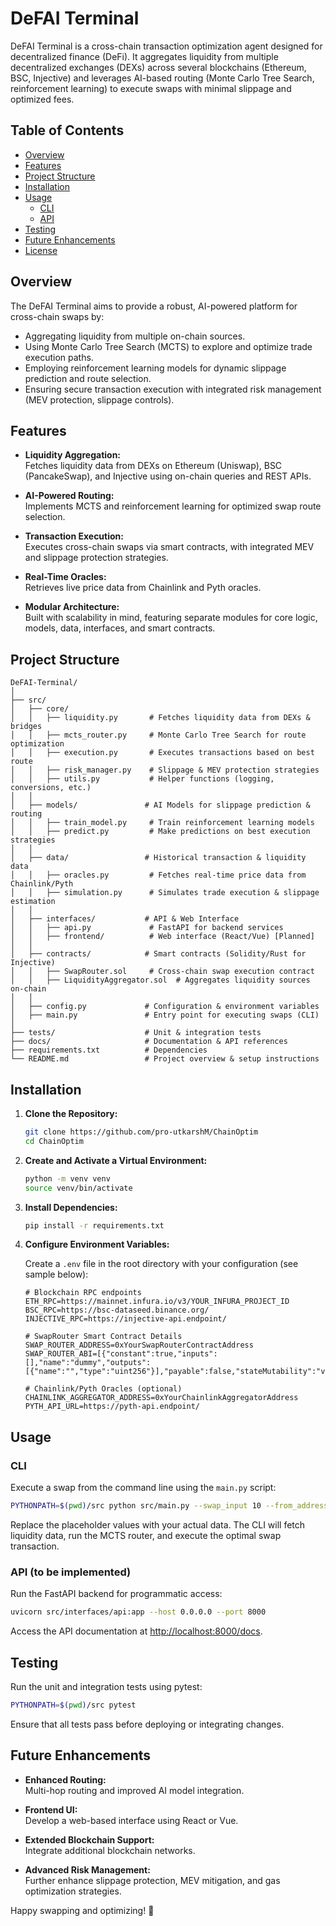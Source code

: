 # DeFAI Terminal

DeFAI Terminal is a cross-chain transaction optimization agent designed for decentralized finance (DeFi). It aggregates liquidity from multiple decentralized exchanges (DEXs) across several blockchains (Ethereum, BSC, Injective) and leverages AI-based routing (Monte Carlo Tree Search, reinforcement learning) to execute swaps with minimal slippage and optimized fees.

## Table of Contents
- [Overview](#overview)
- [Features](#features)
- [Project Structure](#project-structure)
- [Installation](#installation)
- [Usage](#usage)
  - [CLI](#cli)
  - [API](#api)
- [Testing](#testing)
- [Future Enhancements](#future-enhancements)
- [License](#license)

## Overview

The DeFAI Terminal aims to provide a robust, AI-powered platform for cross-chain swaps by:
- Aggregating liquidity from multiple on-chain sources.
- Using Monte Carlo Tree Search (MCTS) to explore and optimize trade execution paths.
- Employing reinforcement learning models for dynamic slippage prediction and route selection.
- Ensuring secure transaction execution with integrated risk management (MEV protection, slippage controls).

## Features

- **Liquidity Aggregation:**  
  Fetches liquidity data from DEXs on Ethereum (Uniswap), BSC (PancakeSwap), and Injective using on-chain queries and REST APIs.

- **AI-Powered Routing:**  
  Implements MCTS and reinforcement learning for optimized swap route selection.

- **Transaction Execution:**  
  Executes cross-chain swaps via smart contracts, with integrated MEV and slippage protection strategies.

- **Real-Time Oracles:**  
  Retrieves live price data from Chainlink and Pyth oracles.

- **Modular Architecture:**  
  Built with scalability in mind, featuring separate modules for core logic, models, data, interfaces, and smart contracts.

## Project Structure

```
DeFAI-Terminal/
│
├── src/
│   ├── core/
│   │   ├── liquidity.py       # Fetches liquidity data from DEXs & bridges
│   │   ├── mcts_router.py     # Monte Carlo Tree Search for route optimization
│   │   ├── execution.py       # Executes transactions based on best route
│   │   ├── risk_manager.py    # Slippage & MEV protection strategies
│   │   ├── utils.py           # Helper functions (logging, conversions, etc.)
│   │
│   ├── models/               # AI Models for slippage prediction & routing
│   │   ├── train_model.py     # Train reinforcement learning models
│   │   ├── predict.py         # Make predictions on best execution strategies
│   │
│   ├── data/                 # Historical transaction & liquidity data
│   │   ├── oracles.py         # Fetches real-time price data from Chainlink/Pyth
│   │   ├── simulation.py      # Simulates trade execution & slippage estimation
│   │
│   ├── interfaces/           # API & Web Interface
│   │   ├── api.py             # FastAPI for backend services
│   │   ├── frontend/          # Web interface (React/Vue) [Planned]
│   │
│   ├── contracts/            # Smart contracts (Solidity/Rust for Injective)
│   │   ├── SwapRouter.sol     # Cross-chain swap execution contract
│   │   ├── LiquidityAggregator.sol  # Aggregates liquidity sources on-chain
│   │
│   ├── config.py             # Configuration & environment variables
│   ├── main.py               # Entry point for executing swaps (CLI)
│
├── tests/                    # Unit & integration tests
├── docs/                     # Documentation & API references
├── requirements.txt          # Dependencies
└── README.md                 # Project overview & setup instructions
```

## Installation

1. **Clone the Repository:**

   ```bash
   git clone https://github.com/pro-utkarshM/ChainOptim
   cd ChainOptim
   ```

2. **Create and Activate a Virtual Environment:**

   ```bash
   python -m venv venv
   source venv/bin/activate
   ```

3. **Install Dependencies:**

   ```bash
   pip install -r requirements.txt
   ```

4. **Configure Environment Variables:**

   Create a `.env` file in the root directory with your configuration (see sample below):

   ```env
   # Blockchain RPC endpoints
   ETH_RPC=https://mainnet.infura.io/v3/YOUR_INFURA_PROJECT_ID
   BSC_RPC=https://bsc-dataseed.binance.org/
   INJECTIVE_RPC=https://injective-api.endpoint/

   # SwapRouter Smart Contract Details
   SWAP_ROUTER_ADDRESS=0xYourSwapRouterContractAddress
   SWAP_ROUTER_ABI=[{"constant":true,"inputs":[],"name":"dummy","outputs":[{"name":"","type":"uint256"}],"payable":false,"stateMutability":"view","type":"function"}]

   # Chainlink/Pyth Oracles (optional)
   CHAINLINK_AGGREGATOR_ADDRESS=0xYourChainlinkAggregatorAddress
   PYTH_API_URL=https://pyth-api.endpoint/
   ```

## Usage

### CLI

Execute a swap from the command line using the `main.py` script:

```bash
PYTHONPATH=$(pwd)/src python src/main.py --swap_input 10 --from_address 0xYourAddress --private_key YourPrivateKey --chain Ethereum
```

Replace the placeholder values with your actual data. The CLI will fetch liquidity data, run the MCTS router, and execute the optimal swap transaction.

### API (to be implemented)

Run the FastAPI backend for programmatic access:

```bash
uvicorn src/interfaces/api:app --host 0.0.0.0 --port 8000
```

Access the API documentation at [http://localhost:8000/docs](http://localhost:8000/docs).

## Testing

Run the unit and integration tests using pytest:

```bash
PYTHONPATH=$(pwd)/src pytest
```

Ensure that all tests pass before deploying or integrating changes.

## Future Enhancements

- **Enhanced Routing:**  
  Multi-hop routing and improved AI model integration.

- **Frontend UI:**  
  Develop a web-based interface using React or Vue.

- **Extended Blockchain Support:**  
  Integrate additional blockchain networks.

- **Advanced Risk Management:**  
  Further enhance slippage protection, MEV mitigation, and gas optimization strategies.


Happy swapping and optimizing! 🚀

